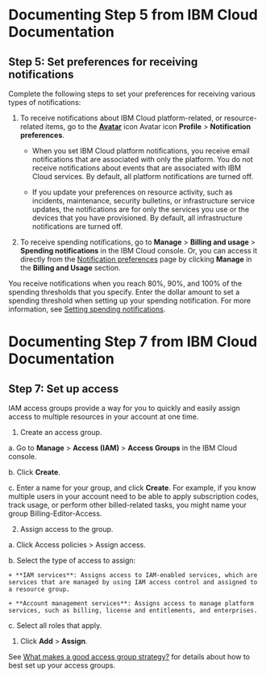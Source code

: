 # Documenting Step 5 from IBM Cloud Documentation

## Step 5: Set preferences for receiving notifications

Complete the following steps to set your preferences for receiving various types of notifications:

1. To receive notifications about IBM Cloud platform-related, or resource-related items, go to the [**Avatar**](https://cdn.pixabay.com/photo/2016/08/08/09/17/avatar-1577909_960_720.png) icon Avatar icon **Profile** > **Notification preferences**.

    + When you set IBM Cloud platform notifications, you receive email notifications that are associated with only the platform. You do not receive notifications about events that are associated with IBM Cloud services. By default, all platform notifications are turned off.

    + If you update your preferences on resource activity, such as incidents, maintenance, security bulletins, or infrastructure service updates, the notifications are for only the services you use or the devices that you have provisioned. By default, all infrastructure notifications are turned off.

1. To receive spending notifications, go to **Manage** > **Billing and usage** > **Spending notifications** in the IBM Cloud console. Or, you can access it directly from the [Notification preferences](https://cloud.ibm.com/login?redirect=%2Fuser%2Fnotifications) page by clicking **Manage** in the **Billing and Usage** section.

You receive notifications when you reach 80%, 90%, and 100% of the spending thresholds that you specify. Enter the dollar amount to set a spending threshold when setting up your spending notification. For more information, see [Setting spending notifications](https://cloud.ibm.com/docs/billing-usage?topic=billing-usage-spending).


# Documenting Step 7 from IBM Cloud Documentation

## Step 7: Set up access

IAM access groups provide a way for you to quickly and easily assign access to multiple resources in your account at one time.

1. Create an access group.

a. Go to **Manage** > **Access (IAM)** > **Access Groups** in the IBM Cloud console.

b. Click **Create**.

c. Enter a name for your group, and click **Create**. For example, if you know multiple users in your account need to be able to apply subscription codes, track usage, or perform other billed-related tasks, you might name your group Billing-Editor-Access.

2. Assign access to the group.

a. Click Access policies > Assign access.

b. Select the type of access to assign:

    + **IAM services**: Assigns access to IAM-enabled services, which are services that are managed by using IAM access control and assigned to a resource group.

    + **Account management services**: Assigns access to manage platform services, such as billing, license and entitlements, and enterprises.

c. Select all roles that apply.

1. Click **Add** > **Assign**.


See [What makes a good access group strategy?](https://cloud.ibm.com/docs/account?topic=account-account_setup#resource-group-strategy) for details about how to best set up your access groups.